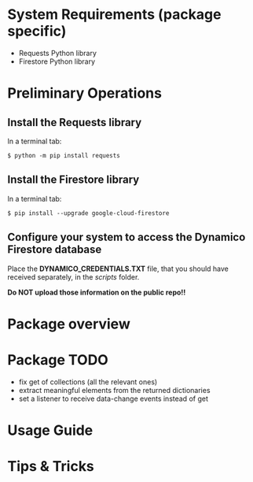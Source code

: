 # System Requirements (package specific)

* Requests Python library
* Firestore Python library

# Preliminary Operations

## Install the Requests library
In a terminal tab:
```
$ python -m pip install requests
```

## Install the Firestore library
In a terminal tab:
```
$ pip install --upgrade google-cloud-firestore
```

## Configure your system to access the Dynamico Firestore database
Place the **DYNAMICO_CREDENTIALS.TXT** file, that you should have received separately, in the *scripts* folder.

**Do NOT upload those information on the public repo!!**

# Package overview

# Package TODO

* fix get of collections (all the relevant ones)
* extract meaningful elements from the returned dictionaries
* set a listener to receive data-change events instead of get

# Usage Guide 

# Tips & Tricks
